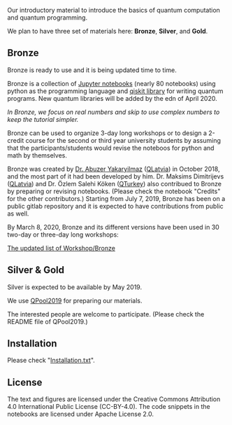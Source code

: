 Our introductory material to introduce the basics of quantum computation and quantum programming. 

We plan to have three set of materials here: **Bronze**, **Silver**, and **Gold**. 

## Bronze

Bronze is ready to use and it is being updated time to time.

Bronze is a collection of [Jupyter notebooks](https://jupyter.org/) (nearly 80 notebooks) using python as the programming language and [qiskit library](https://qiskit.org) for writing quantum programs. New quantum libraries will be added by the edn of April 2020.

_In Bronze, we focus on real numbers and skip to use complex numbers to keep the tutorial simpler._

Bronze can be used to organize 3-day long workshops or to design a 2-credit course for the second or third year university students 
by assuming that the participants/students would revise the noteboos for python and math by themselves. 

Bronze was created by [Dr. Abuzer Yakaryilmaz](http://abu.lu.lv) ([QLatvia](https://qsoftware.lu.lv)) in October 2018, 
and the most part of it had been developed by him. 
Dr. Maksims Dimitrijevs ([QLatvia](https://qsoftware.lu.lv)) and Dr. Özlem Salehi Köken ([QTurkey](https://www.qturkey.org)) also contribued to Bronze by preparing or revising notebooks. 
(Please check the notebook "Credits" for the other contributors.)
Starting from July 7, 2019, Bronze has been on a public gitlab repository and it is expected to have contributions from public as well.

By March 8, 2020, Bronze and its different versions have been used in 30 two-day or three-day long workshops:

[The updated list of Workshop/Bronze](http://qworld.lu.lv/index.php/workshop-bronze/#list)

## Silver & Gold

Silver is expected to be available by May 2019. 

We use [QPool2019](https://gitlab.com/qkitchen/qpool2019) for preparing our materials.

The interested people are welcome to participate. (Please check the README file of QPool2019.)

## Installation

Please check "[Installation.txt](https://gitlab.com/qkitchen/basics-of-quantum-computing/blob/master/Installation.txt)".

## License

The text and figures are licensed under the Creative Commons Attribution 4.0 International Public License (CC-BY-4.0). The code snippets in the notebooks are licensed under Apache License 2.0.





